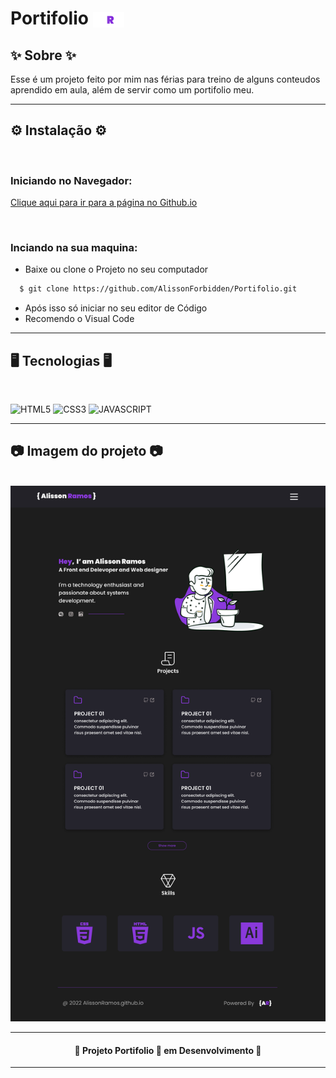 # Portifolio <img style="position: relative; top: 5px; width:50px; margin: auto;" src="./images/reduce_logo.svg">





## ✨ Sobre ✨

<p id="sobre">Esse é um projeto feito por mim nas férias para treino de alguns conteudos aprendido em aula, além de servir como um portifolio meu.</p>

---

## ⚙️ Instalação ⚙️
 
<br>

### Iniciando no Navegador: 

<a href="https://alissonforbidden.github.io/Portifolio/"> Clique aqui para ir para a página no Github.io</a>

<br>

### Inciando na sua maquina:

<ul>
    <li>Baixe ou clone o Projeto no seu computador</li>
</ul>

```bash
  $ git clone https://github.com/AlissonForbidden/Portifolio.git
```

<ul>
    <li>Após isso só iniciar no seu editor de Código</li>
    <li>Recomendo o Visual Code</li>
</ul>




---

## 🖥️ Tecnologias 🖥️

<br>

![HTML5](https://img.shields.io/badge/html5-%23E34F26.svg?style=for-the-badge&logo=html5&logoColor=white) ![CSS3](https://img.shields.io/badge/css3-%231572B6.svg?style=for-the-badge&logo=css3&logoColor=white) ![JAVASCRIPT](https://img.shields.io/badge/javascript-%23323330.svg?style=for-the-badge&logo=javascript&logoColor=%23F7DF1E)

---

## 📷 Imagem do projeto 📷

<br>

<img src="./readme_imgs/print.png">


---

<h4 align="center">🔨 Projeto Portifolio 🚀 em Desenvolvimento 🔨</h4>

---
